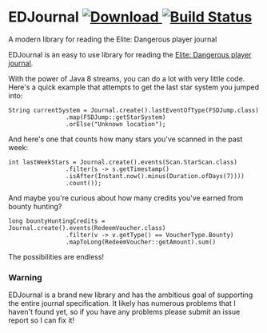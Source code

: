 # EDJournal [ ![Download](https://api.bintray.com/packages/apemanzilla/maven/edjournal/images/download.svg) ](https://bintray.com/apemanzilla/maven/edjournal/_latestVersion)[![Build Status](https://travis-ci.org/apemanzilla/edjournal.svg?branch=master)](https://travis-ci.org/apemanzilla/edjournal)
A modern library for reading the Elite: Dangerous player journal

EDJournal is an easy to use library for reading the [Elite: Dangerous player journal](http://hosting.zaonce.net/community/journal/v11/Journal_Manual_v11.pdf).

With the power of Java 8 streams, you can do a lot with very little code. Here's a quick example that attempts to get the last star system you jumped into:

```
String currentSystem = Journal.create().lastEventOfType(FSDJump.class)
				.map(FSDJump::getStarSystem)
				.orElse("Unknown location");
```

And here's one that counts how many stars you've scanned in the past week:

```
int lastWeekStars = Journal.create().events(Scan.StarScan.class)
				.filter(s -> s.getTimestamp()
				.isAfter(Instant.now().minus(Duration.ofDays(7))))
				.count());
```

And maybe you're curious about how many credits you've earned from bounty hunting?

```
long bountyHuntingCredits = Journal.create().events(RedeemVoucher.class)
				.filter(v -> v.getType() == VoucherType.Bounty)
				.mapToLong(RedeemVoucher::getAmount).sum()
```

The possibilities are endless!

### Warning
EDJournal is a brand new library and has the ambitious goal of supporting the entire journal specification. It likely has numerous problems that I haven't found yet, so if you have any problems please submit an issue report so I can fix it!